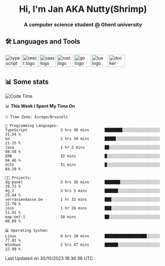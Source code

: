 <h1 align="center">Hi, I'm Jan AKA Nutty(Shrimp)</h1>
<h3 align="center">A computer science student @ Ghent university</h3>

<h2 align="left">🛠️ Languages and Tools</h2>

###

<div align="left">
  <img src="https://cdn.jsdelivr.net/gh/devicons/devicon/icons/typescript/typescript-original.svg" height="40" width="52" alt="typescript logo"  />
  <img src="https://cdn.jsdelivr.net/gh/devicons/devicon/icons/react/react-original.svg" height="40" width="52" alt="react logo"  />
  <img src="https://cdn.jsdelivr.net/gh/devicons/devicon/icons/sass/sass-original.svg" height="40" width="52" alt="sass logo"  />
  <img src="https://cdn.jsdelivr.net/gh/devicons/devicon/icons/rust/rust-plain.svg" height="40" width="52" alt="rust logo"  />
  <img src="https://cdn.jsdelivr.net/gh/devicons/devicon/icons/go/go-original.svg" height="40" width="52" alt="go logo"  />
  <img src="https://cdn.jsdelivr.net/gh/devicons/devicon/icons/lua/lua-original.svg" height="40" width="52" alt="lua logo"  />
  <img src="https://cdn.jsdelivr.net/gh/devicons/devicon/icons/docker/docker-original.svg" height="40" width="52" alt="docker logo"  />
</div>

<h2>📊 Some stats</h2>

<!--START_SECTION:waka-->
![Code Time](http://img.shields.io/badge/Code%20Time-3%2C846%20hrs%2028%20mins-blue)

📊 **This Week I Spent My Time On** 

```text
🕑︎ Time Zone: Europe/Brussels

💬 Programming Languages: 
TypeScript               3 hrs 48 mins       ████████░░░░░░░░░░░░░░░░░   31.34 % 
Go                       2 hrs 34 mins       █████░░░░░░░░░░░░░░░░░░░░   21.15 % 
Java                     1 hr 2 mins         ██░░░░░░░░░░░░░░░░░░░░░░░   08.58 % 
ERB                      32 mins             █░░░░░░░░░░░░░░░░░░░░░░░░   04.46 % 
SCSS                     31 mins             █░░░░░░░░░░░░░░░░░░░░░░░░   04.29 % 

🐱‍💻 Projects: 
dg-panel                 3 hrs 36 mins       ███████░░░░░░░░░░░░░░░░░░   29.72 % 
dg_2                     3 hrs 5 mins        ██████░░░░░░░░░░░░░░░░░░░   25.44 % 
verrassendasse.be        1 hr 32 mins        ███░░░░░░░░░░░░░░░░░░░░░░   12.76 % 
join                     1 hr 26 mins        ███░░░░░░░░░░░░░░░░░░░░░░   11.91 % 
map-oef-1                58 mins             ██░░░░░░░░░░░░░░░░░░░░░░░   08.09 % 

💻 Operating System: 
Linux                    9 hrs 20 mins       ███████████████████░░░░░░   77.01 % 
Windows                  2 hrs 47 mins       ██████░░░░░░░░░░░░░░░░░░░   22.99 % 
```


 Last Updated on 30/10/2023 18:36:38 UTC
<!--END_SECTION:waka-->
